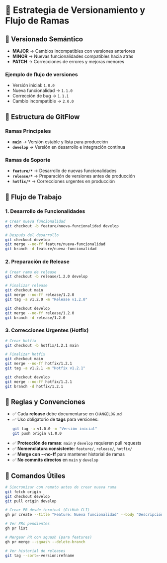 # 📖 Estrategia de Versionamiento y Flujo de Ramas

## 🔹 Versionado Semántico
- **MAJOR** → Cambios incompatibles con versiones anteriores
- **MINOR** → Nuevas funcionalidades compatibles hacia atrás
- **PATCH** → Correcciones de errores y mejoras menores

### Ejemplo de flujo de versiones
- Versión inicial: `1.0.0`
- Nueva funcionalidad → `1.1.0`
- Corrección de bug → `1.1.1`
- Cambio incompatible → `2.0.0`

## 🔹 Estructura de GitFlow

### Ramas Principales
- **`main`** → Versión estable y lista para producción
- **`develop`** → Versión en desarrollo e integración continua

### Ramas de Soporte
- **`feature/*`** → Desarrollo de nuevas funcionalidades
- **`release/*`** → Preparación de versiones antes de producción
- **`hotfix/*`** → Correcciones urgentes en producción

## 🔹 Flujo de Trabajo

### 1. Desarrollo de Funcionalidades
```bash
# Crear nueva funcionalidad
git checkout -b feature/nueva-funcionalidad develop

# Después del desarrollo
git checkout develop
git merge --no-ff feature/nueva-funcionalidad
git branch -d feature/nueva-funcionalidad
```

### 2. Preparación de Release
```bash
# Crear rama de release
git checkout -b release/1.2.0 develop

# Finalizar release
git checkout main
git merge --no-ff release/1.2.0
git tag -a v1.2.0 -m "Release v1.2.0"

git checkout develop
git merge --no-ff release/1.2.0
git branch -d release/1.2.0
```

### 3. Correcciones Urgentes (Hotfix)
```bash
# Crear hotfix
git checkout -b hotfix/1.2.1 main

# Finalizar hotfix
git checkout main
git merge --no-ff hotfix/1.2.1
git tag -a v1.2.1 -m "Hotfix v1.2.1"

git checkout develop
git merge --no-ff hotfix/1.2.1
git branch -d hotfix/1.2.1
```

## 🔹 Reglas y Convenciones

- ✅ Cada **release** debe documentarse en `CHANGELOG.md`
- ✅ Uso obligatorio de **tags** para versiones:
  ```bash
  git tag -a v1.0.0 -m "Versión inicial"
  git push origin v1.0.0
  ```
- ✅ **Protección de ramas**: `main` y `develop` requieren pull requests
- ✅ **Nomenclatura consistente**: `feature/`, `release/`, `hotfix/`
- ✅ **Merge con --no-ff** para mantener historial de ramas
- ✅ **No commits directos** en `main` y `develop`

## 🔹 Comandos Útiles

```bash
# Sincronizar con remoto antes de crear nueva rama
git fetch origin
git checkout develop
git pull origin develop

# Crear PR desde terminal (GitHub CLI)
gh pr create --title "Feature: Nueva funcionalidad" --body "Descripción detallada"

# Ver PRs pendientes
gh pr list

# Mergear PR con squash (para features)
gh pr merge --squash --delete-branch

# Ver historial de releases
git tag --sort=-version:refname
```
